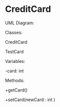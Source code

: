 # CreditCard

UML Diagram:


Classes:

CreditCard

TestCard


Variables:

-card: int


Methods:

+getCard()

+setCard(newCard : int )
